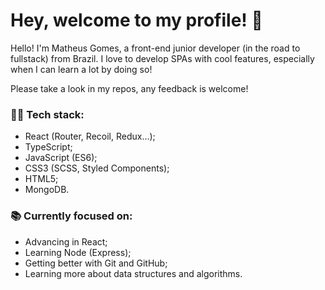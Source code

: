 # Hey, welcome to my profile! 👋

Hello! I'm Matheus Gomes, a front-end junior developer (in the road to fullstack) from Brazil. I love to develop SPAs with cool features, especially when I can learn a lot by doing so!

Please take a look in my repos, any feedback is welcome! 

### 👨‍💻 Tech stack:

- React (Router, Recoil, Redux...);
- TypeScript;
- JavaScript (ES6);
- CSS3 (SCSS, Styled Components);
- HTML5;
- MongoDB.

### 📚 Currently focused on:

- Advancing in React;
- Learning Node (Express);
- Getting better with Git and GitHub;
- Learning more about data structures and algorithms.
